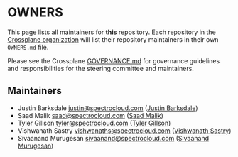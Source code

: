 # OWNERS

This page lists all maintainers for **this** repository. Each repository in the [Crossplane
organization](https://github.com/crossplane/) will list their repository maintainers in their own
`OWNERS.md` file.

Please see the Crossplane
[GOVERNANCE.md](https://github.com/crossplane/crossplane/blob/master/GOVERNANCE.md) for governance
guidelines and responsibilities for the steering committee and maintainers.

## Maintainers

* Justin Barksdale <justin@spectrocloud.com> ([Justin Barksdale](https://github.com/3pings))
* Saad Malik <saad@spectrocloud.com> ([Saad Malik](https://github.com/saamalik))
* Tyler Gillson <tyler@spectrocloud.com> ([Tyler Gillson](https://github.com/TylerGillson))
* Vishwanath Sastry <vishwanaths@spectrocloud.com> ([Vishwanath Sastry](https://github.com/vishwanaths))
* Sivaanand Murugesan <sivaanand@spectrocloud.com> ([Sivaanand Murugesan](https://github.com/SivaanandM))
